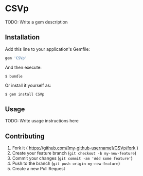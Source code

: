 # CSVp

TODO: Write a gem description

## Installation

Add this line to your application's Gemfile:

```ruby
gem 'CSVp'
```

And then execute:

    $ bundle

Or install it yourself as:

    $ gem install CSVp

## Usage

TODO: Write usage instructions here

## Contributing

1. Fork it ( https://github.com/[my-github-username]/CSVp/fork )
2. Create your feature branch (`git checkout -b my-new-feature`)
3. Commit your changes (`git commit -am 'Add some feature'`)
4. Push to the branch (`git push origin my-new-feature`)
5. Create a new Pull Request
